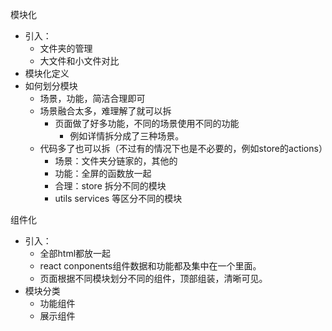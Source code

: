 模块化

- 引入：
    - 文件夹的管理
    - 大文件和小文件对比
- 模块化定义
- 如何划分模块
    - 场景，功能，简洁合理即可
    - 场景融合太多，难理解了就可以拆
        - 页面做了好多功能，不同的场景使用不同的功能
            - 例如详情拆分成了三种场景。
    - 代码多了也可以拆（不过有的情况下也是不必要的，例如store的actions）
        - 场景：文件夹分链家的，其他的
        - 功能：全屏的函数放一起
        - 合理：store 拆分不同的模块
        - utils services 等区分不同的模块

组件化

- 引入：
    - 全部html都放一起
    - react conponents组件数据和功能都及集中在一个里面。
    - 页面根据不同模块划分不同的组件，顶部组装，清晰可见。
- 模块分类
    - 功能组件
    - 展示组件


